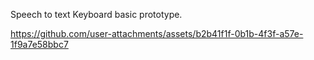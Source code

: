 Speech to text Keyboard basic prototype.

https://github.com/user-attachments/assets/b2b41f1f-0b1b-4f3f-a57e-1f9a7e58bbc7

